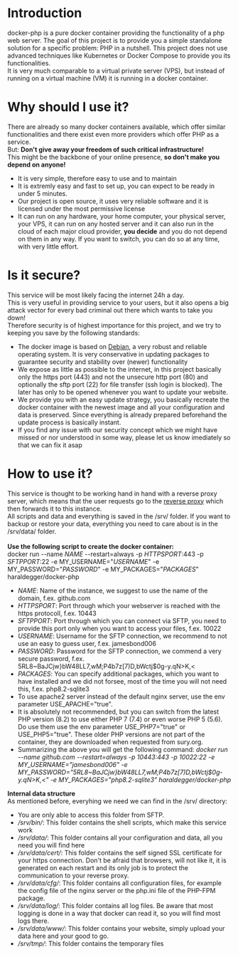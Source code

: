 Introduction
============

docker-php is a pure docker container providing the functionality of a php web server.
The goal of this project is to provide you a simple standalone solution for a specific problem: PHP in a nutshell.
This project does not use advanced techniques like Kubernetes or Docker Compose to provide you its functionalities.\
It is very much comparable to a virtual private server (VPS), but instead of running on a virtual machine (VM) it is running in a docker container.

Why should I use it?
============
There are already so many docker containers available, which offer similar functionalities and there exist even more providers which offer PHP as a service.\
But: **Don't give away your freedom of such critical infrastructure!**\
This might be the backbone of your online presence, **so don't make you depend on anyone!**
- It is very simple, therefore easy to use and to maintain
- It is extremly easy and fast to set up, you can expect to be ready in under 5 minutes.
- Our project is open source, it uses very reliable software and it is licensed under the most permissive license
- It can run on any hardware, your home computer, your physical server, your VPS, it can run on any hosted server and it can also run in the cloud of each major cloud provider, **you decide** and you do not depend on them in any way. If you want to switch, you can do so at any time, with very little effort.

Is it secure?
============
This service will be most likely facing the internet 24h a day.\
This is very useful in providing service to your users, but it also opens a big attack vector for every bad criminal out there which wants to take you down!\
Therefore security is of highest importance for this project, and we try to keeping you save by the following standards:
- The docker image is based on [Debian], a very robust and reliable operating system. It is very conservative in updating packages to guarantee security and stability over (newer) functionality
- We expose as little as possible to the internet, in this project basically only the https port (443) and not the unsecure http port (80) and optionally the sftp port (22) for file transfer (ssh login is blocked). The later has only to be opened whenever you want to update your website.
- We provide you with an easy update strategy, you basically recreate the docker container with the newest image and all your configuration and data is preserved. Since everything is already prepared beforehand the update process is basically instant.
- If you find any issue with our security concept which we might have missed or nor understood in some way, please let us know imediately so that we can fix it asap

How to use it?
============
This service is thought to be working hand in hand with a reverse proxy server, which means that the user requests go to the [reverse proxy] which then forwards it to this instance.\
All scripts and data and everything is saved in the /srv/ folder. If you want to backup or restore your data, everything you need to care about is in the /srv/data/ folder.\
\
**Use the following script to create the docker container:**\
docker run --name *NAME* --restart=always -p *HTTPSPORT*:443 -p *SFTPPORT*:22 -e MY_USERNAME="*USERNAME*" -e MY_PASSWORD="*PASSWORD*" -e MY_PACKAGES="*PACKAGES*" haraldegger/docker-php
- *NAME*: Name of the instance, we suggest to use the name of the domain, f.ex. github.com
- *HTTPSPORT*: Port through which your webserver is reached with the https protocoll, f.ex. 10443
- *SFTPPORT*: Port through which you can connect via SFTP, you need to provide this port only when you want to access your files, f.ex. 10022
- *USERNAME*: Username for the SFTP connection, we recommend to not use an easy to guess user, f.ex. jamesbond006
- *PASSWORD*: Password for the SFTP connection, we commend a very secure password, f.ex. 5RL8~BaJCjw}bW48LL7,wM;P4b7z[7)D,bWctj$0g-y.qN>K,<
- *PACKAGES*: You can specify additional packages, which you want to have installed and we did not forsee, most of the time you will not need this, f.ex. php8.2-sqlite3
- To use apache2 server instead of the default nginx server, use the env parameter USE_APACHE="true".
- It is absolutely not recommended, but you can switch from the latest PHP version (8.2) to use either PHP 7 (7.4) or even worse PHP 5 (5.6). Do use them use the env parameter USE_PHP7="true" or USE_PHP5="true". These older PHP versions are not part of the container, they are downloaded when requested from sury.org.
- Summarizing the above you will get the following command: *docker run --name github.com --restart=always -p 10443:443 -p 10022:22 -e MY_USERNAME="jamesbond006" -e MY_PASSWORD="5RL8~BaJCjw}bW48LL7,wM;P4b7z[7)D,bWctj$0g-y.qN>K,<" -e MY_PACKAGES="php8.2-sqlite3" haraldegger/docker-php*

**Internal data structure**\
As mentioned before, everyhing we need we can find in the /srv/ directory:
- You are only able to access this folder from SFTP.
- */srv/bin/*: This folder contains the shell scripts, which make this service work
- */srv/data/*: This folder contains all your configuration and data, all you need you will find here
- */srv/data/cert/*: This folder contains the self signed SSL certificate for your https connection. Don't be afraid that browsers, will not like it, it is generated on each restart and its only job is to protect the communication to your reverse proxy.
- */srv/data/cfg/*: This folder contains all configuration files, for example the config file of the nginx server or the php.ini file of the PHP-FPM package.
- */srv/data/log/*: This folder contains all log files. Be aware that most logging is done in a way that docker can read it, so you will find most logs there.
- */srv/data/www/*: This folder contains your website, simply upload your data here and your good to go.
- */srv/tmp/*: This folder contains the temporary files

[Debian]: https://www.debian.org/
[reverse proxy]: https://en.wikipedia.org/wiki/Reverse_proxy
